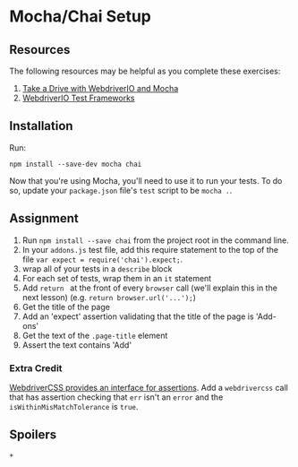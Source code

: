 # Mocha/Chai Setup

## Resources

The following resources may be helpful as you complete these exercises:

1. [Take a Drive with WebdriverIO and Mocha](http://blog.kevinlamping.com/take-a-drive-with-webdriverio-and-mocha/)
2. [WebdriverIO Test Frameworks](http://webdriver.io/guide/testrunner/frameworks.html)

## Installation

Run:
```
npm install --save-dev mocha chai
```

Now that you're using Mocha, you'll need to use it to run your tests. To do so, update your `package.json` file's `test` script to be `mocha .`.

## Assignment

1. Run `npm install --save chai` from the project root in the command line.
1. In your `addons.js` test file, add this require statement to the top of the file `var expect = require('chai').expect;`.
1. wrap all of your tests in a `describe` block
1. For each set of tests, wrap them in an `it` statement
1. Add `return ` at the front of every `browser` call (we'll explain this in the next lesson) (e.g. `return browser.url('...');`)
1. Get the title of the page
1. Add an 'expect' assertion validating that the title of the page is 'Add-ons'
1. Get the text of the `.page-title` element
1. Assert the text contains 'Add'

### Extra Credit

[WebdriverCSS provides an interface for assertions](https://github.com/webdriverio/webdrivercss#let-your-test-fail-when-screenshots-differ). Add a `webdrivercss` call that has assertion checking that `err` isn't an `error` and the `isWithinMisMatchTolerance` is `true`. 

## Spoilers

    + 
